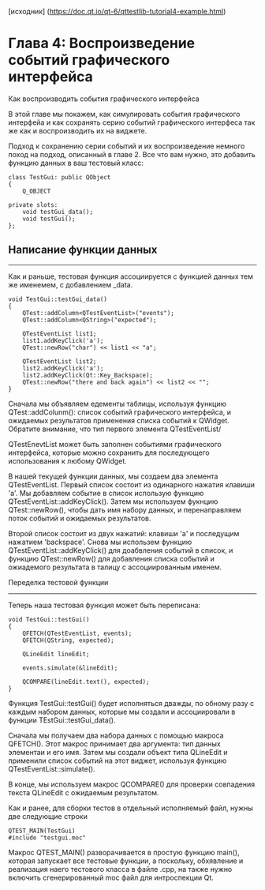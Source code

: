 [исходник] (https://doc.qt.io/qt-6/qttestlib-tutorial4-example.html)

# Глава 4: Воспроизведение событий графического интерфейса

Как воспроизводить события графического интерфейса

В этой главе мы покажем, как симулировать события графического интерфейа и как сохранять серию событий графического интерфеса так же как и воспроизводить их на виджете.

Подход к сохранению серии событий и их воспроизведение немного поход на подход, описанный в главе 2. Все что вам нужно, это добавить функцию данных в ваш тестовый класс:

~~~
class TestGui: public QObject
{
    Q_OBJECT

private slots:
    void testGui_data();
    void testGui();
};
~~~

## Написание функции данных
***

Как и раньше, тестовая функция ассоциируется с функцией данных тем же именемем, с добавлением _data.

~~~
void TestGui::testGui_data()
{
    QTest::addColumn<QTestEventList>("events");
    QTest::addColumn<QString>("expected");

    QTestEventList list1;
    list1.addKeyClick('a');
    QTest::newRow("char") << list1 << "a";

    QTestEventList list2;
    list2.addKeyClick('a');
    list2.addKeyClick(Qt::Key_Backspace);
    QTest::newRow("there and back again") << list2 << "";
}
~~~

Сначала мы объявляем едементы таблицы, используя функцию QTest::addColunm(): список событий графического интерфейса, и ожидаемых результатов применения списка событий к QWidget. Обратите внимание, что тип первого элемента QTestEventList/

QTestEnevtList может быть заполнен событиями графического интерфейса, которые можно сохранить для последующего использования к любому QWidget.

В нашей текущей функции данных, мы создаем два элемента QTestEventList. Первый список состоит из одинарного нажатия клавиши 'a'. Мы добавляем событие в список использую функцию QTestEventList::addKeyClick(). Затем мы используем фукнцию QTest::newRow(), чтобы дать имя набору данных, и перенаправляем поток событий и ожидаемых результатов.

Второй список состоит из двух нажатий: клавиши 'a' и последущим нажатием 'backspace'. Снова мы использем функцию QTestEventList::addKeyClick() для доабвления событий в список, и функцию QTest::newRow() для добавления списка событий и ожиадемого результата в талицу с ассоциированным именем.

Переделка тестовой функции
***

Теперь наша тестовая функция может быть переписана:

~~~
void TestGui::testGui()
{
    QFETCH(QTestEventList, events);
    QFETCH(QString, expected);

    QLineEdit lineEdit;

    events.simulate(&lineEdit);

    QCOMPARE(lineEdit.text(), expected);
}
~~~

Функция TestGui::testGui() будет исполняться дважды, по обному разу с каждым набором данных, которые мы создали и ассоциировали в функции TEstGui::testGui_data().

Сначала мы получаем два набора данных с помощью макроса QFETCH(). Этот макрос принимает два аргумента: тип данных элементаи и его имя. Затем мы создали объект типа QLineEdit и применили список событий на этот виджет, используя функцию QTestEventList::simulate(). 

В конце, мы используем макрос QCOMPARE() для проверки совпадения текста QLineEdit с ожидаемым результатом.

Как и ранее, для сборки тестов в отдельный исполняемый файл, нужны две следующие строки

~~~
QTEST_MAIN(TestGui)
#include "testgui.moc"
~~~

Макрос QTEST_MAIN() разворачивается в простую функцию main(), которая запускает все тестовые функции, а поскольку, обхявление и реализация наего тестового класса в файле .cpp, на также нужно включить сгенерированный moc файл для интроспекции Qt.


